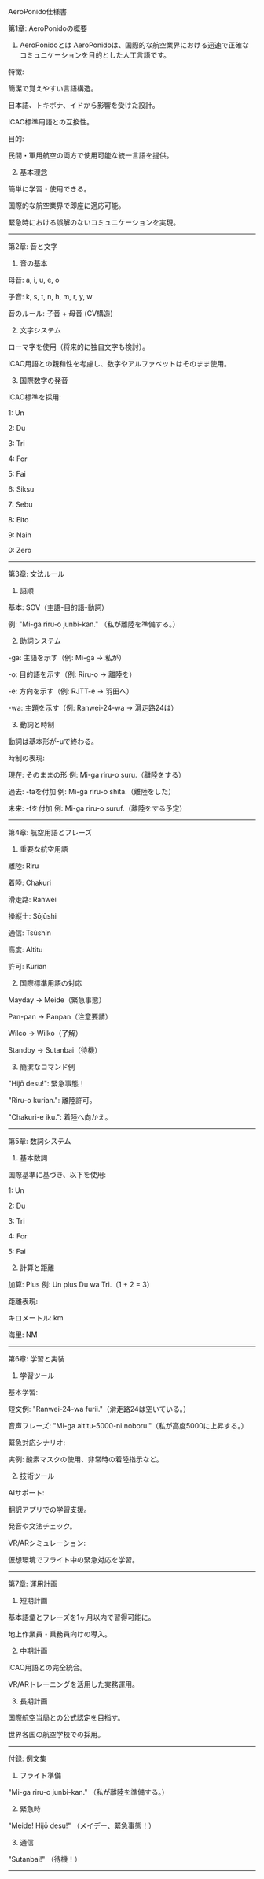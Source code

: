AeroPonido仕様書

第1章: AeroPonidoの概要

1. AeroPonidoとは
AeroPonidoは、国際的な航空業界における迅速で正確なコミュニケーションを目的とした人工言語です。

特徴:

簡潔で覚えやすい言語構造。

日本語、トキポナ、イドから影響を受けた設計。

ICAO標準用語との互換性。


目的:

民間・軍用航空の両方で使用可能な統一言語を提供。




2. 基本理念

簡単に学習・使用できる。

国際的な航空業界で即座に適応可能。

緊急時における誤解のないコミュニケーションを実現。





---

第2章: 音と文字

1. 音の基本

母音: a, i, u, e, o

子音: k, s, t, n, h, m, r, y, w

音のルール: 子音 + 母音 (CV構造)



2. 文字システム

ローマ字を使用（将来的に独自文字も検討）。

ICAO用語との親和性を考慮し、数字やアルファベットはそのまま使用。



3. 国際数字の発音

ICAO標準を採用:

1: Un

2: Du

3: Tri

4: For

5: Fai

6: Siksu

7: Sebu

8: Eito

9: Nain

0: Zero






---

第3章: 文法ルール

1. 語順

基本: SOV（主語-目的語-動詞）

例:
"Mi-ga riru-o junbi-kan."
（私が離陸を準備する。）




2. 助詞システム

-ga: 主語を示す（例: Mi-ga → 私が）

-o: 目的語を示す（例: Riru-o → 離陸を）

-e: 方向を示す（例: RJTT-e → 羽田へ）

-wa: 主題を示す（例: Ranwei-24-wa → 滑走路24は）



3. 動詞と時制

動詞は基本形が-uで終わる。

時制の表現:

現在: そのままの形
例: Mi-ga riru-o suru.（離陸をする）

過去: -taを付加
例: Mi-ga riru-o shita.（離陸をした）

未来: -fを付加
例: Mi-ga riru-o suruf.（離陸をする予定）






---

第4章: 航空用語とフレーズ

1. 重要な航空用語

離陸: Riru

着陸: Chakuri

滑走路: Ranwei

操縦士: Sōjūshi

通信: Tsūshin

高度: Altitu

許可: Kurian



2. 国際標準用語の対応

Mayday → Meide（緊急事態）

Pan-pan → Panpan（注意要請）

Wilco → Wilko（了解）

Standby → Sutanbai（待機）



3. 簡潔なコマンド例

"Hijō desu!": 緊急事態！

"Riru-o kurian.": 離陸許可。

"Chakuri-e iku.": 着陸へ向かえ。





---

第5章: 数詞システム

1. 基本数詞

国際基準に基づき、以下を使用:

1: Un

2: Du

3: Tri

4: For

5: Fai




2. 計算と距離

加算: Plus
例: Un plus Du wa Tri.（1 + 2 = 3）

距離表現:

キロメートル: km

海里: NM






---

第6章: 学習と実装

1. 学習ツール

基本学習:

短文例:
"Ranwei-24-wa furii."（滑走路24は空いている。）

音声フレーズ:
"Mi-ga altitu-5000-ni noboru."（私が高度5000に上昇する。）


緊急対応シナリオ:

実例: 酸素マスクの使用、非常時の着陸指示など。




2. 技術ツール

AIサポート:

翻訳アプリでの学習支援。

発音や文法チェック。


VR/ARシミュレーション:

仮想環境でフライト中の緊急対応を学習。






---

第7章: 運用計画

1. 短期計画

基本語彙とフレーズを1ヶ月以内で習得可能に。

地上作業員・乗務員向けの導入。



2. 中期計画

ICAO用語との完全統合。

VR/ARトレーニングを活用した実務運用。



3. 長期計画

国際航空当局との公式認定を目指す。

世界各国の航空学校での採用。





---

付録: 例文集

1. フライト準備

"Mi-ga riru-o junbi-kan."
（私が離陸を準備する。）



2. 緊急時

"Meide! Hijō desu!"
（メイデー、緊急事態！）



3. 通信

"Sutanbai!"
（待機！）





---

